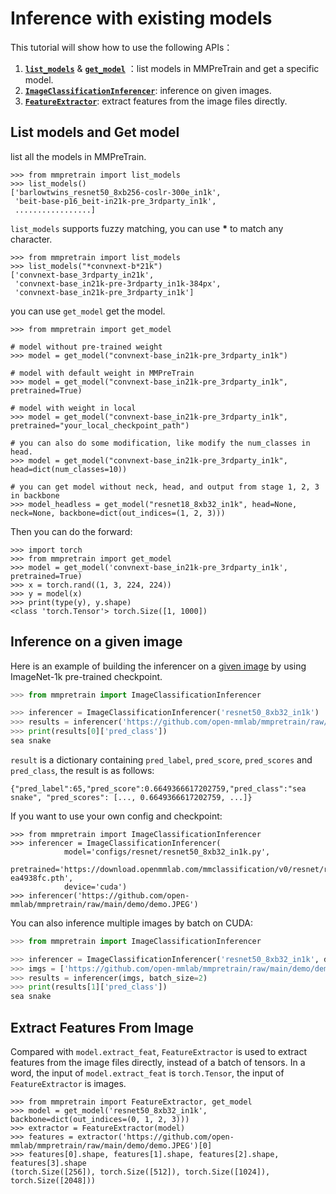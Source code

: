 # Inference with existing models

This tutorial will show how to use the following APIs：

1. [**`list_models`**](mmpretrain.apis.list_models) & [**`get_model`**](mmpretrain.apis.get_model) ：list models in MMPreTrain and get a specific model.
2. [**`ImageClassificationInferencer`**](mmpretrain.apis.ImageClassificationInferencer): inference on given images.
3. [**`FeatureExtractor`**](mmpretrain.apis.FeatureExtractor): extract features from the image files directly.

## List models and Get model

list all the models in MMPreTrain.

```
>>> from mmpretrain import list_models
>>> list_models()
['barlowtwins_resnet50_8xb256-coslr-300e_in1k',
 'beit-base-p16_beit-in21k-pre_3rdparty_in1k',
 .................]
```

`list_models` supports fuzzy matching, you can use **\*** to match any character.

```
>>> from mmpretrain import list_models
>>> list_models("*convnext-b*21k")
['convnext-base_3rdparty_in21k',
 'convnext-base_in21k-pre-3rdparty_in1k-384px',
 'convnext-base_in21k-pre_3rdparty_in1k']
```

you can use `get_model` get the model.

```
>>> from mmpretrain import get_model

# model without pre-trained weight
>>> model = get_model("convnext-base_in21k-pre_3rdparty_in1k")

# model with default weight in MMPreTrain
>>> model = get_model("convnext-base_in21k-pre_3rdparty_in1k", pretrained=True)

# model with weight in local
>>> model = get_model("convnext-base_in21k-pre_3rdparty_in1k", pretrained="your_local_checkpoint_path")

# you can also do some modification, like modify the num_classes in head.
>>> model = get_model("convnext-base_in21k-pre_3rdparty_in1k", head=dict(num_classes=10))

# you can get model without neck, head, and output from stage 1, 2, 3 in backbone
>>> model_headless = get_model("resnet18_8xb32_in1k", head=None, neck=None, backbone=dict(out_indices=(1, 2, 3)))
```

Then you can do the forward:

```
>>> import torch
>>> from mmpretrain import get_model
>>> model = get_model('convnext-base_in21k-pre_3rdparty_in1k', pretrained=True)
>>> x = torch.rand((1, 3, 224, 224))
>>> y = model(x)
>>> print(type(y), y.shape)
<class 'torch.Tensor'> torch.Size([1, 1000])
```

## Inference on a given image

Here is an example of building the inferencer on a [given image](https://github.com/open-mmlab/mmpretrain/raw/main/demo/demo.JPEG) by using ImageNet-1k pre-trained checkpoint.

```python
>>> from mmpretrain import ImageClassificationInferencer

>>> inferencer = ImageClassificationInferencer('resnet50_8xb32_in1k')
>>> results = inferencer('https://github.com/open-mmlab/mmpretrain/raw/main/demo/demo.JPEG')
>>> print(results[0]['pred_class'])
sea snake
```

`result` is a dictionary containing `pred_label`, `pred_score`, `pred_scores` and `pred_class`, the result is as follows:

```text
{"pred_label":65,"pred_score":0.6649366617202759,"pred_class":"sea snake", "pred_scores": [..., 0.6649366617202759, ...]}
```

If you want to use your own config and checkpoint:

```
>>> from mmpretrain import ImageClassificationInferencer
>>> inferencer = ImageClassificationInferencer(
            model='configs/resnet/resnet50_8xb32_in1k.py',
            pretrained='https://download.openmmlab.com/mmclassification/v0/resnet/resnet50_8xb32_in1k_20210831-ea4938fc.pth',
            device='cuda')
>>> inferencer('https://github.com/open-mmlab/mmpretrain/raw/main/demo/demo.JPEG')
```

You can also inference multiple images by batch on CUDA:

```python
>>> from mmpretrain import ImageClassificationInferencer

>>> inferencer = ImageClassificationInferencer('resnet50_8xb32_in1k', device='cuda')
>>> imgs = ['https://github.com/open-mmlab/mmpretrain/raw/main/demo/demo.JPEG'] * 5
>>> results = inferencer(imgs, batch_size=2)
>>> print(results[1]['pred_class'])
sea snake
```

## Extract Features From Image

Compared with `model.extract_feat`, `FeatureExtractor` is used to extract features from the image files directly, instead of a batch of tensors.
In a word, the input of `model.extract_feat` is `torch.Tensor`, the input of `FeatureExtractor` is images.

```
>>> from mmpretrain import FeatureExtractor, get_model
>>> model = get_model('resnet50_8xb32_in1k', backbone=dict(out_indices=(0, 1, 2, 3)))
>>> extractor = FeatureExtractor(model)
>>> features = extractor('https://github.com/open-mmlab/mmpretrain/raw/main/demo/demo.JPEG')[0]
>>> features[0].shape, features[1].shape, features[2].shape, features[3].shape
(torch.Size([256]), torch.Size([512]), torch.Size([1024]), torch.Size([2048]))
```
